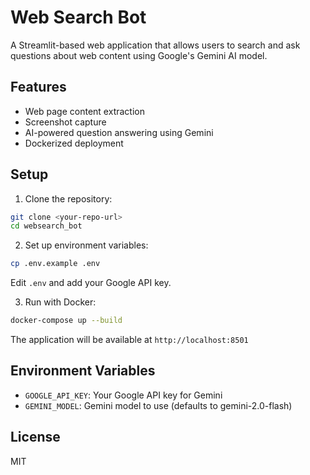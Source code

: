 # Web Search Bot

A Streamlit-based web application that allows users to search and ask questions about web content using Google's Gemini AI model.

## Features
- Web page content extraction
- Screenshot capture
- AI-powered question answering using Gemini
- Dockerized deployment

## Setup

1. Clone the repository:
```bash
git clone <your-repo-url>
cd websearch_bot
```

2. Set up environment variables:
```bash
cp .env.example .env
```
Edit `.env` and add your Google API key.

3. Run with Docker:
```bash
docker-compose up --build
```

The application will be available at `http://localhost:8501`

## Environment Variables
- `GOOGLE_API_KEY`: Your Google API key for Gemini
- `GEMINI_MODEL`: Gemini model to use (defaults to gemini-2.0-flash)

## License
MIT
